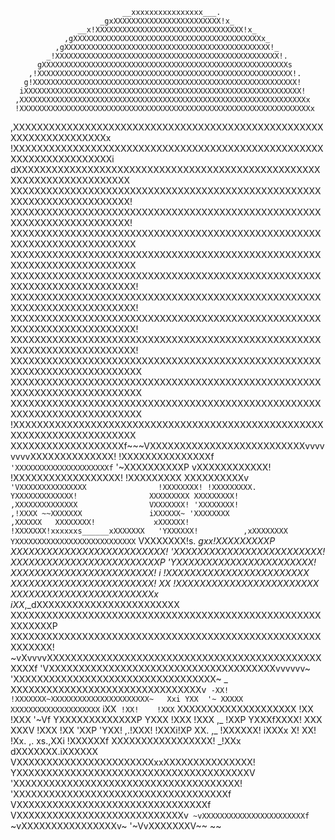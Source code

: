                              __xxxxxxxxxxxxxxxx___.
                        _gxXXXXXXXXXXXXXXXXXXXXXXXX!x_
                   __x!XXXXXXXXXXXXXXXXXXXXXXXXXXXXXXXXX!x_
                ,gXXXXXXXXXXXXXXXXXXXXXXXXXXXXXXXXXXXXXXXXXXx_
              ,gXXXXXXXXXXXXXXXXXXXXXXXXXXXXXXXXXXXXXXXXXXXXXX!_
            _!XXXXXXXXXXXXXXXXXXXXXXXXXXXXXXXXXXXXXXXXXXXXXXXXXX!.
          gXXXXXXXXXXXXXXXXXXXXXXXXXXXXXXXXXXXXXXXXXXXXXXXXXXXXXXXs
        ,!XXXXXXXXXXXXXXXXXXXXXXXXXXXXXXXXXXXXXXXXXXXXXXXXXXXXXXXXX!.
       g!XXXXXXXXXXXXXXXXXXXXXXXXXXXXXXXXXXXXXXXXXXXXXXXXXXXXXXXXXXX!
      iXXXXXXXXXXXXXXXXXXXXXXXXXXXXXXXXXXXXXXXXXXXXXXXXXXXXXXXXXXXXXX!
     ,XXXXXXXXXXXXXXXXXXXXXXXXXXXXXXXXXXXXXXXXXXXXXXXXXXXXXXXXXXXXXXXXx
     !XXXXXXXXXXXXXXXXXXXXXXXXXXXXXXXXXXXXXXXXXXXXXXXXXXXXXXXXXXXXXXXXXx
   ,XXXXXXXXXXXXXXXXXXXXXXXXXXXXXXXXXXXXXXXXXXXXXXXXXXXXXXXXXXXXXXXXXXXXx
   !XXXXXXXXXXXXXXXXXXXXXXXXXXXXXXXXXXXXXXXXXXXXXXXXXXXXXXXXXXXXXXXXXXXXXi
  dXXXXXXXXXXXXXXXXXXXXXXXXXXXXXXXXXXXXXXXXXXXXXXXXXXXXXXXXXXXXXXXXXXXXXXX
  XXXXXXXXXXXXXXXXXXXXXXXXXXXXXXXXXXXXXXXXXXXXXXXXXXXXXXXXXXXXXXXXXXXXXXXX!
  XXXXXXXXXXXXXXXXXXXXXXXXXXXXXXXXXXXXXXXXXXXXXXXXXXXXXXXXXXXXXXXXXXXXXXXX!
  XXXXXXXXXXXXXXXXXXXXXXXXXXXXXXXXXXXXXXXXXXXXXXXXXXXXXXXXXXXXXXXXXXXXXXXXX
  XXXXXXXXXXXXXXXXXXXXXXXXXXXXXXXXXXXXXXXXXXXXXXXXXXXXXXXXXXXXXXXXXXXXXXXXX
  XXXXXXXXXXXXXXXXXXXXXXXXXXXXXXXXXXXXXXXXXXXXXXXXXXXXXXXXXXXXXXXXXXXXXXXXX!
  XXXXXXXXXXXXXXXXXXXXXXXXXXXXXXXXXXXXXXXXXXXXXXXXXXXXXXXXXXXXXXXXXXXXXXXXX!
  XXXXXXXXXXXXXXXXXXXXXXXXXXXXXXXXXXXXXXXXXXXXXXXXXXXXXXXXXXXXXXXXXXXXXXXXX!
  XXXXXXXXXXXXXXXXXXXXXXXXXXXXXXXXXXXXXXXXXXXXXXXXXXXXXXXXXXXXXXXXXXXXXXXXX!
  XXXXXXXXXXXXXXXXXXXXXXXXXXXXXXXXXXXXXXXXXXXXXXXXXXXXXXXXXXXXXXXXXXXXXXXXXX
  XXXXXXXXXXXXXXXXXXXXXXXXXXXXXXXXXXXXXXXXXXXXXXXXXXXXXXXXXXXXXXXXXXXXXXXXXX
  XXXXXXXXXXXXXXXXXXXXXXXXXXXXXXXXXXXXXXXXXXXXXXXXXXXXXXXXXXXXXXXXXXXXXXXXXX
  !XXXXXXXXXXXXXXXXXXXXXXXXXXXXXXXXXXXXXXXXXXXXXXXXXXXXXXXXXXXXXXXXXXXXXXXXX
   XXXXXXXXXXXXXXXXXXXf~~~VXXXXXXXXXXXXXXXXXXXXXXXXXXvvvvvvvvXXXXXXXXXXXXXX!
   !XXXXXXXXXXXXXXXf`       'XXXXXXXXXXXXXXXXXXXXXf`          '~XXXXXXXXXXP
    vXXXXXXXXXXXX!            !XXXXXXXXXXXXXXXXXX!              !XXXXXXXXX
     XXXXXXXXXXv`              'VXXXXXXXXXXXXXXX                !XXXXXXXX!
     !XXXXXXXXX.                 YXXXXXXXXXXXXX!                XXXXXXXXX
      XXXXXXXXX!                 ,XXXXXXXXXXXXXX                VXXXXXXX!
      'XXXXXXXX!                ,!XXXX ~~XXXXXXX               iXXXXXX~
       'XXXXXXXX               ,XXXXXX   XXXXXXXX!             xXXXXXX!
        !XXXXXXX!xxxxxxs______xXXXXXXX   'YXXXXXX!          ,xXXXXXXXX
         YXXXXXXXXXXXXXXXXXXXXXXXXXXX`    VXXXXXXX!s. __gxx!XXXXXXXXXP
          XXXXXXXXXXXXXXXXXXXXXXXXXX!      'XXXXXXXXXXXXXXXXXXXXXXXXX!
          XXXXXXXXXXXXXXXXXXXXXXXXXP        'YXXXXXXXXXXXXXXXXXXXXXXX!
          XXXXXXXXXXXXXXXXXXXXXXXX!     i    !XXXXXXXXXXXXXXXXXXXXXXXX
          XXXXXXXXXXXXXXXXXXXXXXXX!     XX   !XXXXXXXXXXXXXXXXXXXXXXXX
          XXXXXXXXXXXXXXXXXXXXXXXXx_   iXX_,_dXXXXXXXXXXXXXXXXXXXXXXXX
          XXXXXXXXXXXXXXXXXXXXXXXXXXXXXXXXXXXXXXXXXXXXXXXXXXXXXXXXXXXP
          XXXXXXXXXXXXXXXXXXXXXXXXXXXXXXXXXXXXXXXXXXXXXXXXXXXXXXXXXXX!
           ~vXvvvvXXXXXXXXXXXXXXXXXXXXXXXXXXXXXXXXXXXXXXXXXXXXXXXXXXf
                    'VXXXXXXXXXXXXXXXXXXXXXXXXXXXXXXXXXXXXXXvvvvvv~
                      'XXXXXXXXXXXXXXXXXXXXXXXXXXXXXXXXXX~
                  _    XXXXXXXXXXXXXXXXXXXXXXXXXXXXXXXXv`
                 -XX!  !XXXXXXX~XXXXXXXXXXXXXXXXXXXXXX~   Xxi
                  YXX  '~ XXXXX XXXXXXXXXXXXXXXXXXXX`     iXX`
                  !XX!    !XXX` XXXXXXXXXXXXXXXXXXXX      !XX
                  !XXX    '~Vf  YXXXXXXXXXXXXXP YXXX     !XXX
                  !XXX  ,_      !XXP YXXXfXXXX!  XXX     XXXV
                  !XXX !XX           'XXP 'YXX!       ,.!XXX!
                  !XXXi!XP  XX.                  ,_  !XXXXXX!
                  iXXXx X!  XX! !Xx.  ,.     xs.,XXi !XXXXXXf
                   XXXXXXXXXXXXXXXXX! _!XXx  dXXXXXXX.iXXXXXX
                   VXXXXXXXXXXXXXXXXXXXXXXXxxXXXXXXXXXXXXXXX!
                   YXXXXXXXXXXXXXXXXXXXXXXXXXXXXXXXXXXXXXXXV
                    'XXXXXXXXXXXXXXXXXXXXXXXXXXXXXXXXXXXXXX!
                    'XXXXXXXXXXXXXXXXXXXXXXXXXXXXXXXXXXXXf
                       VXXXXXXXXXXXXXXXXXXXXXXXXXXXXXXXXf
                         VXXXXXXXXXXXXXXXXXXXXXXXXXXXXv`
                          ~vXXXXXXXXXXXXXXXXXXXXXXXf`
                              ~vXXXXXXXXXXXXXXXXv~
                                 '~VvXXXXXXXV~~
                                       ~~
